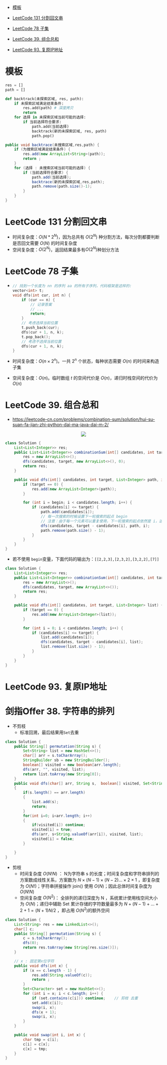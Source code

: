 <!-- GFM-TOC -->

- [模板](#模板)

- [LeetCode 131 分割回文串](#LeetCode-131-分割回文串)
- [LeetCode 78 子集](#LeetCode-78-子集)
- [LeetCode 39. 组合总和](#LeetCode-39-组合总和)
- [LeetCode 93. 复原IP地址](#LeetCode-93-复原IP地址)

<!-- GFM-TOC -->

# 模板

```python
res = []
path = []

def backtrack(未探索区域, res, path):
    if 未探索区域满足结束条件:
        res.add(path) # 深度拷贝
        return
    for 选择 in 未探索区域当前可能的选择:
        if 当前选择符合要求:
            path.add(当前选择)
            backtrack(新的未探索区域, res, path)
            path.pop()

```

```java
public void backtrace(未搜索区域,res,path) {
    if (为搜索区域满足结束条件) {
        res.add(new ArrayList<String>(path));
        return ;
    }
    for (选择 : 未搜索区域当前可能的选择) {
        if (当前选择符合要求) {
            path.add(当前选择);
            backtrace(新的未探索区域,res,path);
            path.remove(path.size()-1);            
        }
    }
}
```

# LeetCode 131 分割回文串

- 时间复杂度：$O(N * 2 ^ N)$，因为总共有 $O(2^N)$ 种分割方法，每次分割都要判断是否回文需要 $O(N)$ 的时间复杂度
- 空间复杂度：$O(2^N)$，返回结果最多有$O(2^N)$种划分方法

# LeetCode 78 子集

- ```c++
  // 找到一个长度为 nn 的序列 aa 的所有子序列，代码框架是这样的:
  vector<int> t;
  void dfs(int cur, int n) {
      if (cur == n) {
          // 记录答案
          // ...
          return;
      }
      // 考虑选择当前位置
      t.push_back(cur);
      dfs(cur + 1, n, k);
      t.pop_back();
      // 考虑不选择当前位置
      dfs(cur + 1, n, k);
  }
  ```

- 时间复杂度：$O(n \times 2 ^ n)$。一共 $2^n$ 个状态，每种状态需要 $O(n)$ 的时间来构造子集

- 空间复杂度：$O(n)$。临时数组 $t$ 的空间代价是 $O(n)$，递归时栈空间的代价为 $O(n)$

# LeetCode 39. 组合总和

- https://leetcode-cn.com/problems/combination-sum/solution/hui-su-suan-fa-jian-zhi-python-dai-ma-java-dai-m-2/

<center><img src="https://i.loli.net/2021/04/25/WPkMgel4RrBwbf3.png"/></center>

```java
class Solution {
    List<List<Integer>> res;
    public List<List<Integer>> combinationSum(int[] candidates, int target) {
        res = new ArrayList<>();
        dfs(candidates, target, new ArrayList<>(), 0);
        return res;
    }

    public void dfs(int[] candidates, int target, List<Integer> path, int begin) {
        if (target == 0) {
            res.add(new ArrayList<Integer>(path));
        }

        for (int i = begin; i < candidates.length; i++) {
            if (candidates[i] <= target) {
                path.add(candidates[i]);
                // 每一次搜索的时候设置下一轮搜索的起点 begin
                // 注意：由于每一个元素可以重复使用，下一轮搜索的起点依然是 i，这里非常容易弄错
                dfs(candidates, target - candidates[i], path, i);
                path.remove(path.size() - 1);
            }
        }
    }
}
```

- 若不使用 `begin`变量，下面代码的输出为：`[[2,2,3],[2,3,2],[3,2,2],[7]]`

```java
class Solution {
    List<List<Integer>> res;
    public List<List<Integer>> combinationSum(int[] candidates, int target) {
        res = new ArrayList<>();
        dfs(candidates, target, new ArrayList<>());
        return res;
    }

    public void dfs(int[] candidates, int target, List<Integer> list) {
        if (target == 0) {
            res.add(new ArrayList<Integer>(list));
        }

        for (int i = 0; i < candidates.length; i++) {
            if (candidates[i] <= target) {
                list.add(candidates[i]);
                dfs(candidates, target - candidates[i], list);
                list.remove(list.size() - 1);
            }
        }
    }
}
```

# LeetCode 93. 复原IP地址



# 剑指Offer 38. 字符串的排列

- 不剪枝
  - 标准回溯，最后结果用`Set`去重

```java
class Solution {
    public String[] permutation(String s) {
        Set<String> list = new HashSet<>();
        char[] arr = s.toCharArray();
        StringBuilder sb = new StringBuilder();
        boolean[] visited = new boolean[arr.length];
        dfs(arr, "", visited, list);
        return list.toArray(new String[0]);
    }
    public void dfs(char[] arr, String s,  boolean[] visited, Set<String> list)
    {
        if(s.length() == arr.length)
        {
            list.add(s);
            return;
        }
        for(int i=0; i<arr.length; i++)
        {
            if(visited[i]) continue;
            visited[i] = true;
            dfs(arr, s+String.valueOf(arr[i]), visited, list);
            visited[i] = false;
        }

    }
}
```



- 剪枝
  - 时间复杂度 $O(N!N)$ ： N为字符串 s 的长度；时间复杂度和字符串排列的方案数成线性关系，方案数为 $N \times (N-1) \times (N-2) … \times 2 \times 1$ ，即复杂度为 $O(N!)$；字符串拼接操作 join() 使用 $O(N)$；因此总体时间复杂度为 $O(N!N)$
  - 空间复杂度 $O(N^2)$： 全排列的递归深度为 N ，系统累计使用栈空间大小为 $O(N)$；递归中辅助 Set 累计存储的字符数量最多为 $N + (N-1) + ... + 2 + 1 = (N+1)N/2$ ，即占用 $O(N^2)$的额外空间

```java
class Solution {
    List<String> res = new LinkedList<>();
    char[] c;
    public String[] permutation(String s) {
        c = s.toCharArray();
        dfs(0);
        return res.toArray(new String[res.size()]);
    }

  	// x : 固定第x位字符
    public void dfs(int x) {
        if (x == c.length - 1) {
            res.add(String.valueOf(c));
            return ;
        }
        Set<Character> set = new HashSet<>();
        for (int i = x; i < c.length; i++) {
            if (set.contains(c[i])) continue;    // 剪枝 去重
            set.add(c[i]);
            swap(i, x);
            dfs(x + 1);
            swap(i, x);
        }
    }

    public void swap(int i, int x) {
        char tmp = c[i];
        c[i] = c[x];
        c[x] = tmp;
    }
}
```

